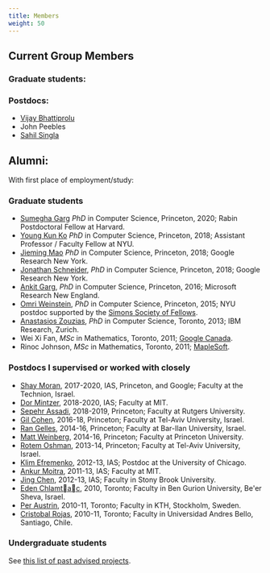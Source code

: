 ```yaml
---
title: Members
weight: 50
---
```


## Current Group Members

### Graduate students:

### Postdocs:

* [Vijay Bhattiprolu](http://vspvijay.com/)
* John Peebles
* [Sahil Singla](https://www.cs.princeton.edu/~singla/)

## Alumni:

With first place of employment/study:

### Graduate students

* [Sumegha Garg](https://sites.google.com/view/sumegha-garg/home) _PhD_ in Computer Science, Princeton, 2020; Rabin Postdoctoral Fellow at Harvard.
* [Young Kun Ko](https://youngkunko.github.io/) _PhD_ in Computer Science, Princeton, 2018; Assistant Professor / Faculty Fellow at NYU.
* [Jieming Mao](https://www.cs.princeton.edu/~jiemingm/) _PhD_ in Computer Science, Princeton, 2018; Google Research New York.
* [Jonathan Schneider](https://jschnei.github.io/), _PhD_ in Computer Science, Princeton, 2018; Google Research New York.
* [Ankit Garg](https://www.cs.princeton.edu/~garg/), _PhD_ in Computer Science, Princeton, 2016; Microsoft Research New England.
* [Omri Weinstein](https://www.cs.princeton.edu/~oweinste), _PhD_ in Computer Science, Princeton, 2015; NYU postdoc supported by the [Simons Society of Fellows](https://www.simonsfoundation.org/simons-society-of-fellows/junior-fellows/).
* [Anastasios Zouzias](https://www.cs.toronto.edu/~zouzias/), _PhD_ in Computer Science, Toronto, 2013; IBM Research, Zurich.
* Wei Xi Fan, _MSc_ in Mathematics, Toronto, 2011; [Google Canada](https://www.google.ca).
* Rinoc Johnson, _MSc_ in Mathematics, Toronto, 2011; [MapleSoft](https://www.maplesoft.com/).

### Postdocs I supervised or worked with closely

* [Shay Moran](http://www.cs.technion.ac.il/~shaymrn/), 2017-2020, IAS, Princeton, and Google; Faculty at the Technion, Israel.
* [Dor Mintzer](https://sites.google.com/view/dorminzer/home), 2018-2020, IAS; Faculty at MIT.
* [Sepehr Assadi](https://www.cs.rutgers.edu/~sa1497/), 2018-2019, Princeton; Faculty at Rutgers University.
* [Gil Cohen](https://www.gilcohen.org/), 2016-18, Princeton; Faculty at Tel-Aviv University, Israel.
* [Ran Gelles](https://www.cs.princeton.edu/~rgelles/), 2014-16, Princeton; Faculty at Bar-Ilan University, Israel.
* [Matt Weinberg](https://people.csail.mit.edu/smweinberg/), 2014-16, Princeton; Faculty at Princeton University.
* [Rotem Oshman](https://people.csail.mit.edu/rotem/), 2013-14, Princeton; Faculty at Tel-Aviv University, Israel.
* [Klim Efremenko](https://www.cs.tau.ac.il/~klim/), 2012-13, IAS; Postdoc at the University of Chicago.
* [Ankur Moitra](https://people.csail.mit.edu/moitra/), 2011-13, IAS; Faculty at MIT.
* [Jing Chen](https://www.cs.stonybrook.edu/~jingchen/), 2012-13, IAS; Faculty in Stony Brook University.
* [Eden Chlamtac](https://www.cs.princeton.edu/~chlamtac/), 2010, Toronto; Faculty in Ben Gurion University, Be'er Sheva, Israel.
* [Per Austrin](https://www.csc.kth.se/~austrin/), 2010-11, Toronto; Faculty in KTH, Stockholm, Sweden.
* [Cristobal Rojas](https://www.math.toronto.edu/crojas/), 2010-11, Toronto; Faculty in Universidad Andres Bello, Santiago, Chile.

### Undergraduate students

See [this list of past advised projects](/team/undergraduate-projects/).
